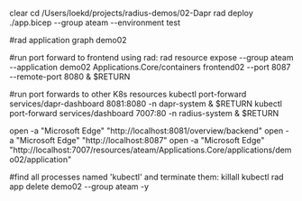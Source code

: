 clear
cd /Users/loekd/projects/radius-demos/02-Dapr
rad deploy ./app.bicep --group ateam --environment test

#rad application graph demo02

#run port forward to frontend using rad:
rad resource expose --group ateam --application demo02 Applications.Core/containers frontend02 --port 8087 --remote-port 8080 &
$RETURN

#run port forwards to other K8s resources
kubectl port-forward services/dapr-dashboard 8081:8080 -n dapr-system &
$RETURN
kubectl port-forward services/dashboard 7007:80 -n radius-system &
$RETURN

open -a "Microsoft Edge" "http://localhost:8081/overview/backend"
open -a "Microsoft Edge" "http://localhost:8087"
open -a "Microsoft Edge" "http://localhost:7007/resources/ateam/Applications.Core/applications/demo02/application"

#find all processes named 'kubectl' and terminate them:
killall kubectl
rad app delete demo02 --group ateam -y
